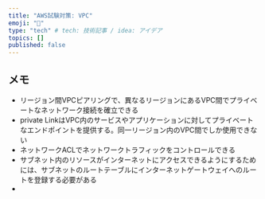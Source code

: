 ```yaml
---
title: "AWS試験対策: VPC"
emoji: "🤖"
type: "tech" # tech: 技術記事 / idea: アイデア
topics: []
published: false
---
```


## メモ

- リージョン間VPCピアリングで、異なるリージョンにあるVPC間でプライベートなネットワーク接続を確立できる
- private LinkはVPC内のサービスやアプリケーションに対してプライベートなエンドポイントを提供する。同一リージョン内のVPC間でしか使用できない
- ネットワークACLでネットワークトラフィックをコントロールできる
- サブネット内のリソースがインターネットにアクセスできるようにするためには、サブネットのルートテーブルにインターネットゲートウェイへのルートを登録する必要がある
- 